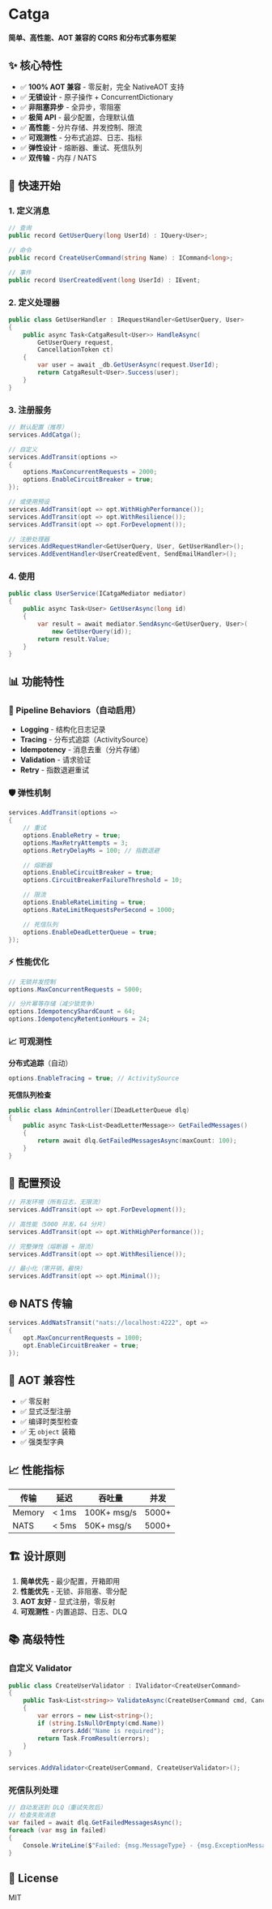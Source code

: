 # Catga

**简单、高性能、AOT 兼容的 CQRS 和分布式事务框架**

## ✨ 核心特性

- ✅ **100% AOT 兼容** - 零反射，完全 NativeAOT 支持
- ✅ **无锁设计** - 原子操作 + ConcurrentDictionary
- ✅ **非阻塞异步** - 全异步，零阻塞
- ✅ **极简 API** - 最少配置，合理默认值
- ✅ **高性能** - 分片存储、并发控制、限流
- ✅ **可观测性** - 分布式追踪、日志、指标
- ✅ **弹性设计** - 熔断器、重试、死信队列
- ✅ **双传输** - 内存 / NATS

## 🚀 快速开始

### 1. 定义消息

```csharp
// 查询
public record GetUserQuery(long UserId) : IQuery<User>;

// 命令
public record CreateUserCommand(string Name) : ICommand<long>;

// 事件
public record UserCreatedEvent(long UserId) : IEvent;
```

### 2. 定义处理器

```csharp
public class GetUserHandler : IRequestHandler<GetUserQuery, User>
{
    public async Task<CatgaResult<User>> HandleAsync(
        GetUserQuery request,
        CancellationToken ct)
    {
        var user = await _db.GetUserAsync(request.UserId);
        return CatgaResult<User>.Success(user);
    }
}
```

### 3. 注册服务

```csharp
// 默认配置（推荐）
services.AddCatga();

// 自定义
services.AddTransit(options =>
{
    options.MaxConcurrentRequests = 2000;
    options.EnableCircuitBreaker = true;
});

// 或使用预设
services.AddTransit(opt => opt.WithHighPerformance());
services.AddTransit(opt => opt.WithResilience());
services.AddTransit(opt => opt.ForDevelopment());

// 注册处理器
services.AddRequestHandler<GetUserQuery, User, GetUserHandler>();
services.AddEventHandler<UserCreatedEvent, SendEmailHandler>();
```

### 4. 使用

```csharp
public class UserService(ICatgaMediator mediator)
{
    public async Task<User> GetUserAsync(long id)
    {
        var result = await mediator.SendAsync<GetUserQuery, User>(
            new GetUserQuery(id));
        return result.Value;
    }
}
```

## 📊 功能特性

### 🔄 Pipeline Behaviors（自动启用）

- **Logging** - 结构化日志记录
- **Tracing** - 分布式追踪（ActivitySource）
- **Idempotency** - 消息去重（分片存储）
- **Validation** - 请求验证
- **Retry** - 指数退避重试

### 🛡️ 弹性机制

```csharp
services.AddTransit(options =>
{
    // 重试
    options.EnableRetry = true;
    options.MaxRetryAttempts = 3;
    options.RetryDelayMs = 100; // 指数退避

    // 熔断器
    options.EnableCircuitBreaker = true;
    options.CircuitBreakerFailureThreshold = 10;

    // 限流
    options.EnableRateLimiting = true;
    options.RateLimitRequestsPerSecond = 1000;

    // 死信队列
    options.EnableDeadLetterQueue = true;
});
```

### ⚡ 性能优化

```csharp
// 无锁并发控制
options.MaxConcurrentRequests = 5000;

// 分片幂等存储（减少锁竞争）
options.IdempotencyShardCount = 64;
options.IdempotencyRetentionHours = 24;
```

### 📈 可观测性

**分布式追踪**（自动）
```csharp
options.EnableTracing = true; // ActivitySource
```

**死信队列检查**
```csharp
public class AdminController(IDeadLetterQueue dlq)
{
    public async Task<List<DeadLetterMessage>> GetFailedMessages()
    {
        return await dlq.GetFailedMessagesAsync(maxCount: 100);
    }
}
```

## 🎯 配置预设

```csharp
// 开发环境（所有日志，无限流）
services.AddTransit(opt => opt.ForDevelopment());

// 高性能（5000 并发，64 分片）
services.AddTransit(opt => opt.WithHighPerformance());

// 完整弹性（熔断器 + 限流）
services.AddTransit(opt => opt.WithResilience());

// 最小化（零开销，最快）
services.AddTransit(opt => opt.Minimal());
```

## 🌐 NATS 传输

```csharp
services.AddNatsTransit("nats://localhost:4222", opt =>
{
    opt.MaxConcurrentRequests = 1000;
    opt.EnableCircuitBreaker = true;
});
```

## 🔧 AOT 兼容性

- ✅ 零反射
- ✅ 显式泛型注册
- ✅ 编译时类型检查
- ✅ 无 `object` 装箱
- ✅ 强类型字典

## 📈 性能指标

| 传输 | 延迟 | 吞吐量 | 并发 |
|------|------|--------|------|
| Memory | < 1ms | 100K+ msg/s | 5000+ |
| NATS | < 5ms | 50K+ msg/s | 5000+ |

## 🏗️ 设计原则

1. **简单优先** - 最少配置，开箱即用
2. **性能优先** - 无锁、非阻塞、零分配
3. **AOT 友好** - 显式注册，零反射
4. **可观测性** - 内置追踪、日志、DLQ

## 📚 高级特性

### 自定义 Validator

```csharp
public class CreateUserValidator : IValidator<CreateUserCommand>
{
    public Task<List<string>> ValidateAsync(CreateUserCommand cmd, CancellationToken ct)
    {
        var errors = new List<string>();
        if (string.IsNullOrEmpty(cmd.Name))
            errors.Add("Name is required");
        return Task.FromResult(errors);
    }
}

services.AddValidator<CreateUserCommand, CreateUserValidator>();
```

### 死信队列处理

```csharp
// 自动发送到 DLQ（重试失败后）
// 检查失败消息
var failed = await dlq.GetFailedMessagesAsync();
foreach (var msg in failed)
{
    Console.WriteLine($"Failed: {msg.MessageType} - {msg.ExceptionMessage}");
}
```

## 📄 License

MIT
